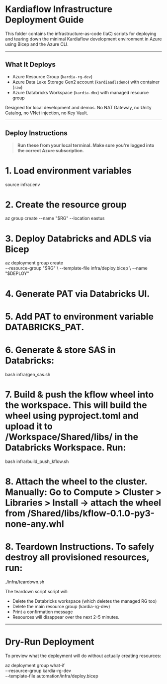 # Kardiaflow Infrastructure Deployment Guide

This folder contains the infrastructure-as-code (IaC) scripts for deploying and
tearing down the minimal Kardiaflow development environment in Azure using Bicep
and the Azure CLI.

---

## What It Deploys

- Azure Resource Group (`kardia-rg-dev`)
- Azure Data Lake Storage Gen2 account (`kardiaadlsdemo`) with container (`raw`)
- Azure Databricks Workspace (`kardia-dbx`) with managed resource group

Designed for local development and demos. No NAT Gateway, no Unity Catalog, no VNet injection, no Key Vault.

---

## Deploy Instructions

> **Run these from your local terminal. Make sure you're logged into the correct Azure subscription.**

# 1. Load environment variables
source infra/.env

# 2. Create the resource group
az group create --name "$RG" --location eastus

# 3. Deploy Databricks and ADLS via Bicep
az deployment group create \
  --resource-group "$RG" \
  --template-file infra/deploy.bicep \
  --name "$DEPLOY"

# 4. Generate PAT via Databricks UI.

# 5. Add PAT to environment variable DATABRICKS_PAT.

# 6. Generate & store SAS in Databricks:
bash infra/gen_sas.sh

# 7. Build & push the kflow wheel into the workspace. This will build the wheel using pyproject.toml and upload it to /Workspace/Shared/libs/ in the Databricks Workspace. Run:
bash infra/build_push_kflow.sh

# 8. Attach the wheel to the cluster. Manually: Go to Compute > Cluster > Libraries > Install → attach the wheel from /Shared/libs/kflow-0.1.0-py3-none-any.whl

# 8. Teardown Instructions. To safely destroy all provisioned resources, run:
./infra/teardown.sh

The teardown script script will:

- Delete the Databricks workspace (which deletes the managed RG too)
- Delete the main resource group (kardia-rg-dev)
- Print a confirmation message
- Resources will disappear over the next 2–5 minutes.

---

# Dry-Run Deployment

To preview what the deployment will do without actually creating resources:

az deployment group what-if \
  --resource-group kardia-rg-dev \
  --template-file automation/infra/deploy.bicep
